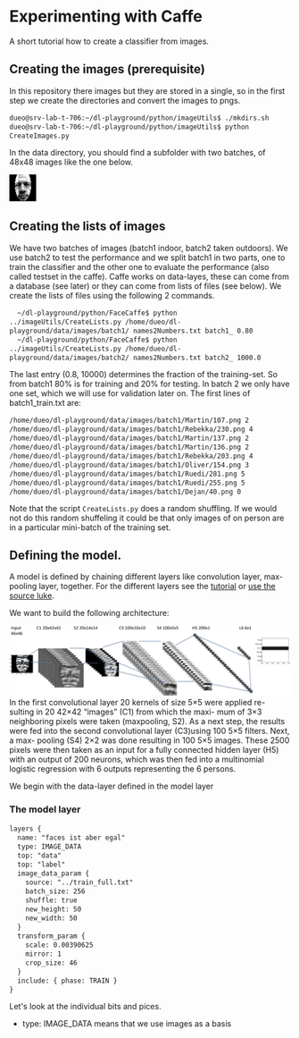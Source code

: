 # Experimenting with Caffe
A short tutorial how to create a classifier from images.

## Creating the images (prerequisite)
In this repository there images but they are stored in a single, so in the first step we create the directories and convert the images to pngs.

```
dueo@srv-lab-t-706:~/dl-playground/python/imageUtils$ ./mkdirs.sh 
dueo@srv-lab-t-706:~/dl-playground/python/imageUtils$ python CreateImages.py 
```
In the data directory, you should find a subfolder with two batches, of 48x48 images like the one below.

![sample image](imgs/0.png)

## Creating the lists of images
We have two batches of images (batch1 indoor, batch2 taken outdoors). We use batch2 to test the performance and we split batch1 in two parts, one to train the classifier and the other one to evaluate the performance (also called testset in the caffe). Caffe works on data-layes, these can come from a database (see later) or they can come from lists of files (see below). We create the lists of files using the following 2 commands.
```
  ~/dl-playground/python/FaceCaffe$ python ../imageUtils/CreateLists.py /home/dueo/dl-playground/data/images/batch1/ names2Numbers.txt batch1_ 0.80
  ~/dl-playground/python/FaceCaffe$ python ../imageUtils/CreateLists.py /home/dueo/dl-playground/data/images/batch2/ names2Numbers.txt batch2_ 1000.0
```
The last entry (0.8, 10000) determines the fraction of the training-set. So from batch1 80% is for training and 20% for testing. In batch 2 we only have one set, which we will use for validation later on. The first lines of batch1_train.txt are:
```
/home/dueo/dl-playground/data/images/batch1/Martin/107.png 2
/home/dueo/dl-playground/data/images/batch1/Rebekka/230.png 4
/home/dueo/dl-playground/data/images/batch1/Martin/137.png 2
/home/dueo/dl-playground/data/images/batch1/Martin/136.png 2
/home/dueo/dl-playground/data/images/batch1/Rebekka/203.png 4
/home/dueo/dl-playground/data/images/batch1/Oliver/154.png 3
/home/dueo/dl-playground/data/images/batch1/Ruedi/281.png 5
/home/dueo/dl-playground/data/images/batch1/Ruedi/255.png 5
/home/dueo/dl-playground/data/images/batch1/Dejan/40.png 0
```
Note that the script ```CreateLists.py``` does a random shuffling. If we would not do this random shuffeling it could be that only images of on person are in a particular mini-batch of the training set.


## Defining the model. 
A model is defined by chaining different layers like convolution layer, max-pooling layer, together. For the different layers see the [tutorial](http://caffe.berkeleyvision.org/tutorial/layers.html#data-layers) or [use the source luke](https://github.com/BVLC/caffe/tree/master/src/caffe/layers). 

We want to build the following architecture:

![sample image](imgs/Figure_Overview.png)
In the first convolutional layer 20 kernels of size 5×5 were applied re- sulting in 20 42×42 “images” (C1) from which the maxi- mum of 3×3 neighboring pixels were taken (maxpooling, S2). As a next step, the results were fed into the second convolutional layer (C3)using 100 5×5 filters. Next, a max- pooling (S4) 2×2 was done resulting in 100 5×5 images. These 2500 pixels were then taken as an input for a fully connected hidden layer (H5) with an output of 200 neurons, which was then fed into a multinomial logistic regression with 6 outputs representing the 6 persons.

We begin with the data-layer defined in the model layer
### The model layer
```
layers {
  name: "faces ist aber egal"
  type: IMAGE_DATA
  top: "data"
  top: "label"
  image_data_param {
    source: "../train_full.txt"
    batch_size: 256
    shuffle: true
    new_height: 50
    new_width: 50
  }
  transform_param {
    scale: 0.00390625
    mirror: 1
    crop_size: 46
  }
  include: { phase: TRAIN }
}
```
Let's look at the individual bits and pices.
* type: IMAGE_DATA means that we use images as a basis



